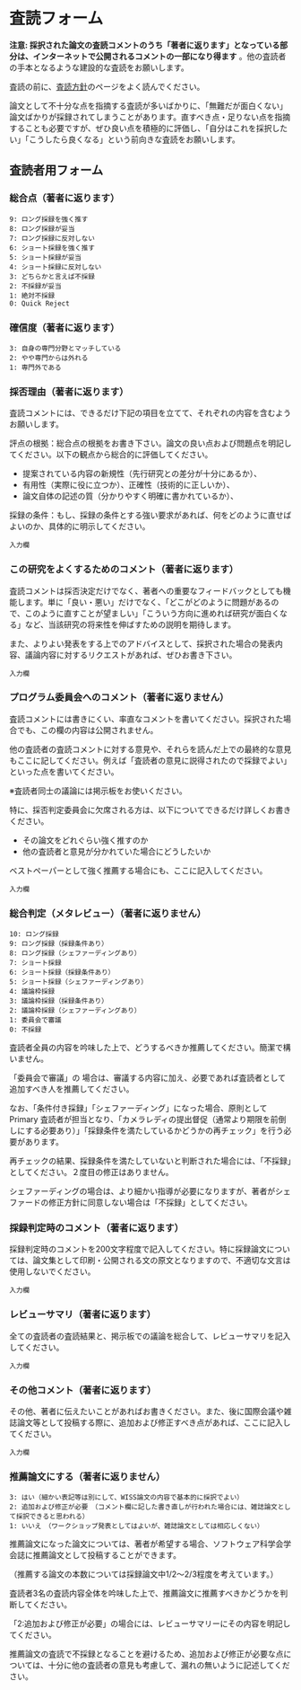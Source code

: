 # 査読フォーム

__注意: 採択された論文の査読コメントのうち「著者に返ります」となっている部分は、インターネットで公開されるコメントの一部になり得ます__ 。他の査読者の手本となるような建設的な査読をお願いします。

査読の前に、[査読方針](./review-policy.html)のページをよく読んでください。

論文として不十分な点を指摘する査読が多いばかりに、「無難だが面白くない」論文ばかりが採録されてしまうことがあります。直すべき点・足りない点を指摘することも必要ですが、ぜひ良い点を積極的に評価し、「自分はこれを採択したい」「こうしたら良くなる」という前向きな査読をお願いします。

## 査読者用フォーム

### 総合点（著者に返ります）

```
9: ロング採録を強く推す
8: ロング採録が妥当
7: ロング採録に反対しない
6: ショート採録を強く推す
5: ショート採録が妥当
4: ショート採録に反対しない
3: どちらかと言えば不採録
2: 不採録が妥当
1: 絶対不採録
0: Quick Reject
```

### 確信度（著者に返ります）

```
3: 自身の専門分野とマッチしている
2: やや専門からは外れる
1: 専門外である
```

### 採否理由（著者に返ります）

査読コメントには、できるだけ下記の項目を立てて、それぞれの内容を含むようお願いします。

評点の根拠：総合点の根拠をお書き下さい。論文の良い点および問題点を明記してください。以下の観点から総合的に評価してください。

- 提案されている内容の新規性（先行研究との差分が十分にあるか）、
- 有用性（実際に役に立つか）、正確性（技術的に正しいか）、
- 論文自体の記述の質（分かりやすく明確に書かれているか）、

採録の条件：もし、採録の条件とする強い要求があれば、何をどのように直せばよいのか、具体的に明示してください。

```
入力欄
```

### この研究をよくするためのコメント（著者に返ります）

査読コメントは採否決定だけでなく、著者への重要なフィードバックとしても機能します。単に「良い・悪い」だけでなく、「どこがどのように問題があるので、このように直すことが望ましい」「こういう方向に進めれば研究が面白くなる」など、当該研究の将来性を伸ばすための説明を期待します。

また、よりよい発表をする上でのアドバイスとして、採択された場合の発表内容、議論内容に対するリクエストがあれば、ぜひお書き下さい。

```
入力欄
```

### プログラム委員会へのコメント（著者に返りません）

査読コメントには書きにくい、率直なコメントを書いてください。採択された場合でも、この欄の内容は公開されません。

他の査読者の査読コメントに対する意見や、それらを読んだ上での最終的な意見もここに記してください。例えば「査読者の意見に説得されたので採録でよい」といった点を書いてください。

※査読者同士の議論には掲示板をお使いください。

特に、採否判定委員会に欠席される方は、以下についてできるだけ詳しくお書きください。

- その論文をどれぐらい強く推すのか
- 他の査読者と意見が分かれていた場合にどうしたいか

ベストペーパーとして強く推薦する場合にも、ここに記入してください。

```
入力欄
```

### 総合判定（メタレビュー）（著者に返りません）

```
10: ロング採録
9: ロング採録（採録条件あり）
8: ロング採録（シェファーディングあり）
7: ショート採録
6: ショート採録（採録条件あり）
5: ショート採録（シェファーディングあり）
4: 議論枠採録
3: 議論枠採録（採録条件あり）
2: 議論枠採録（シェファーディングあり）
1: 委員会で審議
0: 不採録
```

査読者全員の内容を吟味した上で、どうするべきか推薦してください。簡潔で構いません。

「委員会で審議」の 場合は、審議する内容に加え、必要であれば査読者として追加すべき人を推薦してください。

なお、「条件付き採録」「シェファーディング」になった場合、原則として Primary 査読者が担当となり、「カメラレディの提出督促（通常より期限を前倒しにする必要あり）」「採録条件を満たしているかどうかの再チェック」を行う必要があります。

再チェックの結果、採録条件を満たしていないと判断された場合には、「不採録」としてください。２度目の修正はありません。

シェファーディングの場合は、より細かい指導が必要になりますが、著者がシェファードの修正方針に同意しない場合は「不採録」としてください。

### 採録判定時のコメント（著者に返ります）

採録判定時のコメントを200文字程度で記入してください。特に採録論文については、論文集として印刷・公開される文の原文となりますので、不適切な文言は使用しないでください。

```
入力欄
```

### レビューサマリ（著者に返ります）

全ての査読者の査読結果と、掲示板での議論を総合して、レビューサマリを記入してください。

```
入力欄
```

### その他コメント（著者に返ります）

その他、著者に伝えたいことがあればお書きください。また、後に国際会議や雑誌論文等として投稿する際に、追加および修正すべき点があれば、ここに記入してください。

```
入力欄
```

### 推薦論文にする（著者に返りません）

```
3: はい（細かい表記等は別にして、WISS論文の内容で基本的に採択でよい）
2: 追加および修正が必要　（コメント欄に記した書き直しが行われた場合には、雑誌論文として採択できると思われる）
1: いいえ　（ワークショップ発表としてはよいが、雑誌論文としては相応しくない）
```

推薦論文になった論文については、著者が希望する場合、ソフトウェア科学会学会誌に推薦論文として投稿することができます。

（推薦する論文の本数については採録論文中1/2～2/3程度を考えています。）

査読者3名の査読内容全体を吟味した上で、推薦論文に推薦すべきかどうかを判断してください。

「2:追加および修正が必要」の場合には、レビューサマリーにその内容を明記してください。

推薦論文の査読で不採録となることを避けるため、追加および修正が必要な点については、十分に他の査読者の意見も考慮して、漏れの無いように記述してください。
